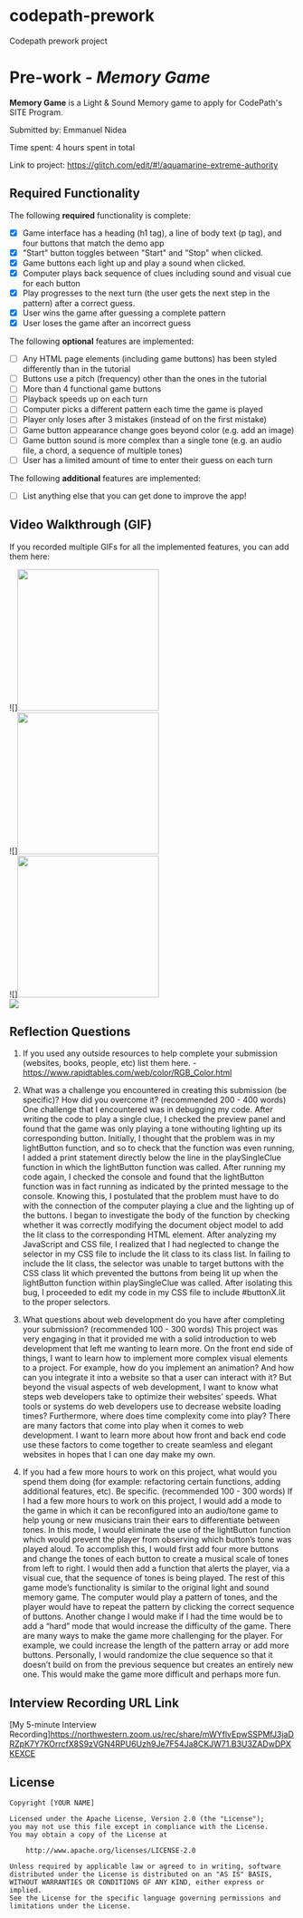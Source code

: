 # codepath-prework
Codepath prework project

# Pre-work - *Memory Game*

**Memory Game** is a Light & Sound Memory game to apply for CodePath's SITE Program. 

Submitted by: Emmanuel Nidea

Time spent: 4 hours spent in total

Link to project: https://glitch.com/edit/#!/aquamarine-extreme-authority

## Required Functionality

The following **required** functionality is complete:

* [x] Game interface has a heading (h1 tag), a line of body text (p tag), and four buttons that match the demo app
* [x] "Start" button toggles between "Start" and "Stop" when clicked. 
* [x] Game buttons each light up and play a sound when clicked. 
* [x] Computer plays back sequence of clues including sound and visual cue for each button
* [x] Play progresses to the next turn (the user gets the next step in the pattern) after a correct guess. 
* [x] User wins the game after guessing a complete pattern
* [x] User loses the game after an incorrect guess

The following **optional** features are implemented:

* [ ] Any HTML page elements (including game buttons) has been styled differently than in the tutorial
* [ ] Buttons use a pitch (frequency) other than the ones in the tutorial
* [ ] More than 4 functional game buttons
* [ ] Playback speeds up on each turn
* [ ] Computer picks a different pattern each time the game is played
* [ ] Player only loses after 3 mistakes (instead of on the first mistake)
* [ ] Game button appearance change goes beyond color (e.g. add an image)
* [ ] Game button sound is more complex than a single tone (e.g. an audio file, a chord, a sequence of multiple tones)
* [ ] User has a limited amount of time to enter their guess on each turn

The following **additional** features are implemented:

- [ ] List anything else that you can get done to improve the app!

## Video Walkthrough (GIF)

If you recorded multiple GIFs for all the implemented features, you can add them here:

![]<img src="http://g.recordit.co/jlTKOfksJM.gif" width = 250><br> 
![]<img src="http://g.recordit.co/Rk0LwLgEn6.gif" width = 250><br>
![]<img src="http://g.recordit.co/T2BKALSAiS.gif" width = 250><br>
![](gif4-link-here)

## Reflection Questions
1. If you used any outside resources to help complete your submission (websites, books, people, etc) list them here. 
-https://www.rapidtables.com/web/color/RGB_Color.html

2. What was a challenge you encountered in creating this submission (be specific)? How did you overcome it? (recommended 200 - 400 words) 
One challenge that I encountered was in debugging my code. After writing the code to play a single clue, I checked the preview panel and found that the game was only playing a tone withouting lighting up its corresponding button. Initially, I thought that the problem was in my lightButton function, and so to check that the function was even running, I added a print statement directly below the line in the playSingleClue function in which the lightButton function was called. After running my code again, I checked the console and found that the lightButton function was in fact running as indicated by the printed message to the console. Knowing this, I postulated that the problem must have to do with the connection of the computer playing a clue and the lighting up of the buttons. I began to investigate the body of the function by checking whether it was correctly modifying the document object model to add the lit class to the corresponding HTML element. After analyzing my JavaScript and CSS file, I realized that I had neglected to change the selector in my CSS file to include the lit class to its class list. In failing to include the lit class, the selector was unable to target buttons with the CSS class lit which prevented the buttons from being lit up when the lightButton function within playSingleClue was called. After isolating this bug, I proceeded to edit my code in my CSS file to include #buttonX.lit to the proper selectors. 


3. What questions about web development do you have after completing your submission? (recommended 100 - 300 words) 
This project was very engaging in that it provided me with a solid introduction to web development that left me wanting to learn more. On the front end side of things, I want to learn how to implement more complex visual elements to a project. For example, how do you implement an animation? And how can you integrate it into a website so that a user can interact with it? But beyond the visual aspects of web development, I want to know what steps web developers take to optimize their websites’ speeds. What tools or systems do web developers use to decrease website loading times? Furthermore, where does time complexity come into play? There are many factors that come into play when it comes to web development. I want to learn more about how front and back end code use these factors to come together to create seamless and elegant websites in hopes that I can one day make my own.


4. If you had a few more hours to work on this project, what would you spend them doing (for example: refactoring certain functions, adding additional features, etc). Be specific. (recommended 100 - 300 words) 
If I had a few more hours to work on this project, I would add a mode to the game in which it can be reconfigured into an audio/tone game to help young or new musicians train their ears to differentiate between tones. In this mode, I would eliminate the use of the lightButton function which would prevent the player from observing which button’s tone was played aloud. To accomplish this, I would first  add four more buttons and change the tones of each button to create a musical scale of tones from left to right. I would then add a function that alerts the player, via a visual cue, that the sequence of tones is being played. The rest of this game mode’s functionality is similar to the original light and sound memory game. The computer would play a pattern of tones, and the player would have to repeat the pattern by clicking the correct sequence of buttons. Another change I would make if I had the time would be to add a “hard” mode that would increase the difficulty of the game. There are many ways to make the game more challenging for the player. For example, we could increase the length of the pattern array or add more buttons. Personally, I would randomize the clue sequence so that it doesn’t build on from the previous sequence but creates an entirely new one. This would make the game more difficult and perhaps more fun.



## Interview Recording URL Link

[My 5-minute Interview Recording]https://northwestern.zoom.us/rec/share/mWYflvEpwSSPMfJ3jaDRZpK7Y7KOrrcfX8S9zVGN4RPU6Uzh9Je7F54Ja8CKJW71.B3U3ZADwDPXKEXCE


## License

    Copyright [YOUR NAME]

    Licensed under the Apache License, Version 2.0 (the "License");
    you may not use this file except in compliance with the License.
    You may obtain a copy of the License at

        http://www.apache.org/licenses/LICENSE-2.0

    Unless required by applicable law or agreed to in writing, software
    distributed under the License is distributed on an "AS IS" BASIS,
    WITHOUT WARRANTIES OR CONDITIONS OF ANY KIND, either express or implied.
    See the License for the specific language governing permissions and
    limitations under the License.

